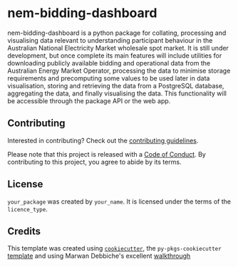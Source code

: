 # nem-bidding-dashboard

nem-bidding-dashboard is a python package for collating, processing and visualising data relevant to understanding participant behaviour in the Australian National Electricity Market wholesale spot market. It is still under development, but once complete its main features will include utilities for downloading publicly available bidding and operational data from the Australian Energy Market Operator, processing the data to minimise storage requirements and precomputing some values to be used later in data visualisation, storing and retrieving the data from a PostgreSQL database, aggregating the data, and finally visualising the data. This functionality will be accessible through the package API or the web app.

## Contributing

Interested in contributing? Check out the [contributing guidelines](CONTRIBUTING.md).

Please note that this project is released with a [Code of Conduct](CONDUCT.md). By contributing to this project, you agree to abide by its terms.

## License

`your_package` was created by `your_name`. It is licensed under the terms of the `licence_type`.

## Credits

This template was created using [`cookiecutter`](https://cookiecutter.readthedocs.io/en/latest/), the `py-pkgs-cookiecutter` [template](https://github.com/py-pkgs/py-pkgs-cookiecutter) and using Marwan Debbiche's excellent [walkthrough](https://www.marwandebbiche.com/posts/python-package-tooling/)
